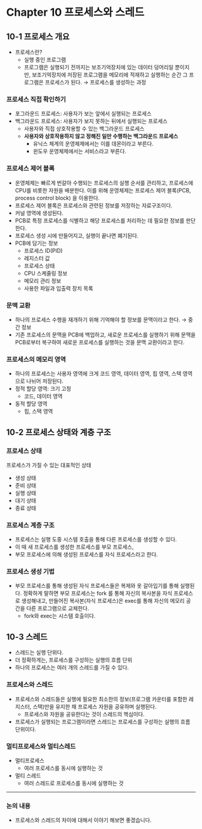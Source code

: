 # **Chapter 10 프로세스와 스레드**

## 10-1 프로세스 개요

- 프로세스란?
    - 실행 중인 프로그램
    - 프로그램은 실행되기 전까지는 보조기억장치에 있는 데이터 덩어리일 뿐이지만, 보조기억장치에 저장된 프로그램을 메모리에 적재하고 실행하는 순간 그 프로그램은 프로세스가 된다. → 프로세스를 생성하는 과정

### 프로세스 직접 확인하기

- 포그라운드 프로세스: 사용자가 보는 앞에서 실행되는 프로세스
- 백그라운드 프로세스: 사용자가 보지 못하는 뒤에서 실행되는 프로세스
    - 사용자와 직접 상호작용할 수 있는 백그라운드 프로세스
    - **사용자와 상호작용하지 않고 정해진 일만 수행하는 백그라운드 프로세스**
        - 유닉스 체계의 운영체제에서는 이를 데몬이라고 부른다.
        - 윈도우 운영체제에서는 서비스라고 부른다.

### 프로세스 제어 블록

- 운영체제는 빠르게 번갈아 수행되는 프로세스의 실행 순서를 관리하고, 프로세스에 CPU를 비롯한 자원을 배분한다. 이를 위해 운영체제는 프로세스 제어 블록(PCB, process control block) 을 이용한다.
- 프로세스 제어 블록은 프로세스와 관련된 정보를 저장하는 자료구조이다.
- 커널 영역에 생성된다.
- PCB로 특정 프로세스를 식별하고 해당 프로세스를 처리하는 데 필요한 정보를 판단한다.
- 프로세스 생성 시에 만들어지고, 실행이 끝나면 폐기된다.
- PCB에 담기는 정보
    - 프로세스 ID(PID)
    - 레지스터 값
    - 프로세스 상태
    - CPU 스케줄링 정보
    - 메모리 관리 정보
    - 사용한 파일과 입출력 장치 목록

### 문맥 교환

- 하나의 프로세스 수행을 재개하기 위해 기억해야 할 정보를 문맥이라고 한다. → 중간 정보
- 기존 프로세스의 문맥을 PCB에 백업하고, 새로운 프로세스를 실행하기 위해 문맥을 PCB로부터 복구하여 새로운 프로세스를 실행하는 것을 문맥 교환이라고 한다.

### 프로세스의 메모리 영역

- 하나의 프로세스는 사용자 영역에 크게 코드 영역, 데이터 영역, 힙 영역, 스택 영역으로 나뉘어 저장된다.
- 정적 할당 영역: 크기 고정
    - 코드, 데이터 영역
- 동적 할당 영역
    - 힙, 스택 영역

## 10-2 프로세스 상태와 계층 구조

### 프로세스 상태

프로세스가 가질 수 있는 대표적인 상태

- 생성 상태
- 준비 상태
- 실행 상태
- 대기 상태
- 종료 상태

### 프로세스 계층 구조

- 프로세스는 실행 도중 시스템 호출을 통해 다른 프로세스를 생성할 수 있다.
- 이 때 새 프로세스를 생성한 프로세스를 부모 프로세스,
- 부모 프로세스에 의해 생성된 프로세스를 자식 프로세스라고 한다.

### 프로세스 생성 기법

- 부모 프로세스를 통해 생성된 자식 프로세스들은 복제와 옷 갈아입기를 통해 실행된다. 정확하게 말하면 부모 프로세스는 fork 를 통해 자신의 복사본을 자식 프로세스로 생성해내고, 만들어진 복사본(자식 프로세스)은 exec를 통해 자신의 메모리 공간을 다른 프로그램으로 교체한다.
    - fork와 exec는 시스템 호출이다.

## 10-3 스레드

- 스레드는 실행 단위다.
- 더 정확하게는, 프로세스를 구성하는 실행의 흐름 단위
- 하나의 프로세스는 여러 개의 스레드를 가질 수 있다.

### 프로세스와 스레드

- 프로세스와 스레드들은 실행에 필요한 최소한의 정보(프로그램 카운터를 포함한 레지스터, 스택)만을 유지한 채 프로세스 자원을 공유하며 실행된다.
    - 프로세스와 자원을 공유한다는 것이 스레드의 핵심이다.
- 프로세스가 실행되는 프로그램이라면 스레드는 프로세스를 구성하는 실행의 흐름 단위이다.

### 멀티프로세스와 멀티스레드

- 멀티프로세스
    - 여러 프로세스를 동시에 실행하는 것
- 멀티 스레드
    - 여러 스레드로 프로세스를 동시에 실행하는 것
---
### 논의 내용
- 프로세스와 스레드의 차이에 대해서 이야기 해보면 좋겠습니다. 
